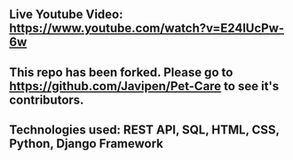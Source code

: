 ## Live Youtube Video: https://www.youtube.com/watch?v=E24lUcPw-6w
## This repo has been forked. Please go to https://github.com/Javipen/Pet-Care to see it's contributors. 
## Technologies used: REST API, SQL, HTML, CSS, Python, Django Framework

